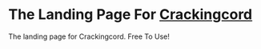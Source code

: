 # The Landing Page For [Crackingcord](https://crackingcord.xyz)
The landing page for Crackingcord. Free To Use!
